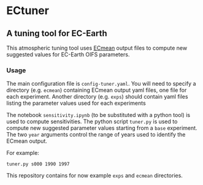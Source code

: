 # ECtuner

## A tuning tool for EC-Earth

This atmospheric tuning tool uses [ECmean](https://github.com/oloapinivad/ECmean4) output files to compute new suggested values for EC-Earth OIFS parameters.

### Usage

The main configuration file is `config-tuner.yaml`.
You will need to specify a directory (e.g. `ecmean`) containing ECmean output yaml files, one file for each experiment.
Another directory (e.g. `exps`) should contain yaml files listing the parameter values used for each experiments

The notebook `sensitivity.ipynb` (to be substituted with a python tool) is used to compute sensitivities.
The python script `tuner.py` is used to compute new suggested parameter values starting from a `base` experiment.
The two `year` arguments control the range of years used to identify the ECmean output.

For example:
```
tuner.py s000 1990 1997
```

This repository contains for now example `exps` and `ecmean` directories.